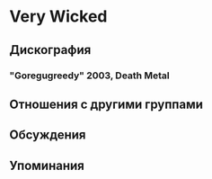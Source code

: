 # Very Wicked



## Дискография

### "Goregugreedy" 2003, Death Metal




## Отношения с другими группами


## Обсуждения


## Упоминания

